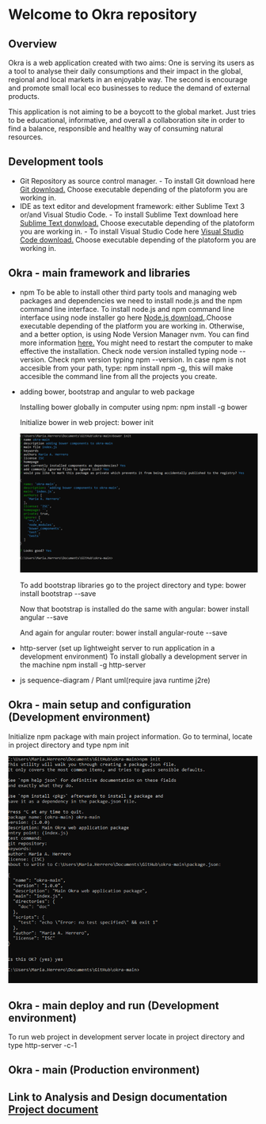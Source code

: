 # Welcome to Okra repository

## Overview

Okra is a web application created with two aims: One is serving its users as a tool to analyse their daily consumptions and
their impact in the global, regional and local markets in an enjoyable way. The second is encourage and promote small local eco businesses to reduce 
the demand of external products. 

This application is not aiming to be a boycott to the global market. Just tries to be educational, informative, and overall a collaboration site in order 
to find a balance, responsible and healthy way of consuming natural resources.


## Development tools
  
  * Git Repository as source control manager.
        - To install Git download here [Git download.](https://git-scm.com/downloads) Choose executable depending of the platoform you are working in.
  * IDE as text editor and development framework: either Sublime Text 3 or/and Visual Studio Code. 
        - To install Sublime Text download here [Sublime Text donwload.](https://www.sublimetext.com/3) Choose executable depending of the platoform you are working in.
        - To install Visual Studio Code here [Visual Studio Code download.](https://code.visualstudio.com/download) Choose executable depending of the platoform you are working in.
  
## Okra - main framework and libraries 
  * npm
        To be able to install other third party tools and managing web packages and dependencies we need to install node.js and the npm command line interface.
        To install node.js and npm command line interface using node installer go here [Node.js download.](https://nodejs.org/en/download/).Choose executable depending of the platform you are working in.
        Otherwise, and a better option, is using Node Version Manager nvm. You can find more information [here.](https://docs.npmjs.com/downloading-and-installing-node-js-and-npm)
        You might need to restart the computer to make effective the installation. Check node version installed typing node --version. Check npm version typing npm --version.
        In case npm is not accesible from your path, type: npm install npm -g, this will make accesible the command line from all the projects you create.
        
  * adding bower, bootstrap and angular to web package
        
    Installing bower globally in computer using npm: npm install -g bower

    Initialize bower in web project: bower init

    ![System packages](doc/img/bowerinit.PNG "Bower init")

    To add bootstrap libraries go to the project directory and type: bower install bootstrap --save

    Now that bootstrap is installed do the same with angular: bower install angular --save

    And again for angular router: bower install angular-route --save


  * http-server (set up lightweight server to run application in a development environment)
    To install globally a development server in the machine npm install -g http-server
   

  * js sequence-diagram / Plant uml(require java runtime j2re)
    

## Okra - main setup and configuration (Development environment)

  Initialize npm package with main project information. Go to terminal, locate in project directory and type npm init

  ![System packages](doc/img/npminit.PNG "Npm init")
    

## Okra - main deploy and run (Development environment)

 To run web project in development server locate in project directory and type http-server -c-1

## Okra - main (Production environment)


## Link to Analysis and Design documentation [Project document](doc/OkraDoc_v.1.0.md)